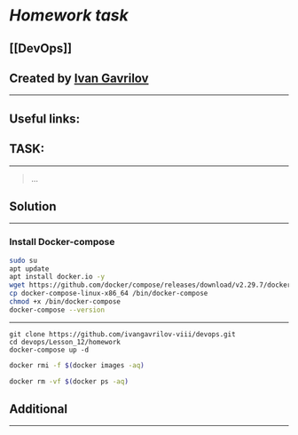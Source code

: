 # ***Homework task***

## [[DevOps]]


## Created by [Ivan Gavrilov](https://github.com/ivangavrilov-viii)
---
## Useful links:



## TASK:
---
> ...

## Solution
---
### Install Docker-compose
```bash
sudo su
apt update
apt install docker.io -y
wget https://github.com/docker/compose/releases/download/v2.29.7/docker-compose-linux-x86_64
cp docker-compose-linux-x86_64 /bin/docker-compose
chmod +x /bin/docker-compose
docker-compose --version
```
---
```
git clone https://github.com/ivangavrilov-viii/devops.git
cd devops/Lesson_12/homework
docker-compose up -d
```


```bash
docker rmi -f $(docker images -aq)
```

```bash
docker rm -vf $(docker ps -aq)
```

## Additional
---
